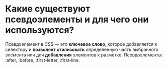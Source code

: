 Какие существуют псевдоэлементы и для чего они используются?
=====================

Псевдоэлемент в CSS — это **ключевое слово**, которое добавляется к селектору и **позволяет стилизовать** определенную часть выбранного элемента или для **добавления** элементов к разметке. Псевдоэлементы: :after, :before, :first-letter, :first-line.
